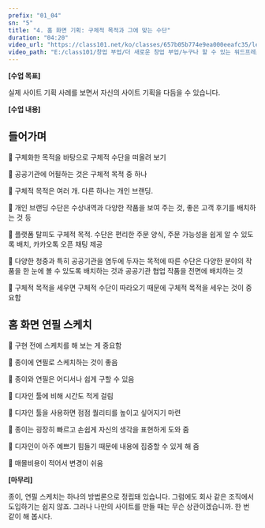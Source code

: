 ```yaml
---
prefix: "01_04"
sn: "5"
title: "4. 홈 화면 기획: 구체적 목적과 그에 맞는 수단"
duration: "04:20"
video_url: "https://class101.net/ko/classes/657b05b774e9ea000eeafc35/lectures/65a6c54b28e3b0000e8b572f"
video_path: "E:/class101/창업 부업/더 새로운 창업 부업/누구나 할 수 있는 워드프레스 홈페이지 만들기 - 기획부터 출시까지 한 방에 OK/01_04_65a6c54b28e3b0000e8b572f.mp4"
---
```


**[수업 목표]**

실제 사이트 기획 사례를 보면서 자신의 사이트 기획을 다듬을 수 있습니다.

**[수업 내용]**

## 들어가며

📌 구체화한 목적을 바탕으로 구체적 수단을 떠올려 보기

📌 공공기관에 어필하는 것은 구체적 목적 중 하나

📌 구체적 목적은 여러 개. 다른 하나는 개인 브랜딩.

📌 개인 브랜딩 수단은 수상내역과 다양한 작품을 보여 주는 것, 좋은 고객 후기를 배치하는 것 등

📌 플랫폼 탈피도 구체적 목적. 수단은 편리한 주문 양식, 주문 가능성을 쉽게 알 수 있도록 배치, 카카오톡 오픈 채팅 제공

📌 다양한 청중과 특히 공공기관을 염두에 두자는 목적에 따른 수단은 다양한 분야의 작품을 한 눈에 볼 수 있도록 배치하는 것과 공공기관 협업 작품을 전면에 배치하는 것

📌 구체적 목적을 세우면 구체적 수단이 따라오기 때문에 구체적 목적을 세우는 것이 중요함

## 홈 화면 연필 스케치

📌 구현 전에 스케치를 해 보는 게 중요함

📌 종이에 연필로 스케치하는 것이 좋음

📌 종이와 연필은 어디서나 쉽게 구할 수 있음

📌 디자인 툴에 비해 시간도 적게 걸림

📌 디자인 툴을 사용하면 점점 퀄리티를 높이고 싶어지기 마련

📌 종이는 굉장히 빠르고 손쉽게 자신의 생각을 표현하게 도와 줌

📌 디자인이 아주 예쁘기 힘들기 때문에 내용에 집중할 수 있게 해 줌

📌 매몰비용이 적어서 변경이 쉬움

**[마무리]**

종이, 연필 스케치는 하나의 방법론으로 정립돼 있습니다. 그럼에도 회사 같은 조직에서 도입하기는 쉽지 않죠. 그러나 나만의 사이트를 만들
때는 무슨 상관이겠습니까. 한 번 같이 해 봅시다.
